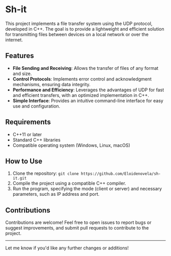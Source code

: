 
# Sh-it

This project implements a file transfer system using the UDP protocol, developed in C++. The goal is to provide a lightweight and efficient solution for transmitting files between devices on a local network or over the internet.

## Features

- **File Sending and Receiving**: Allows the transfer of files of any format and size.
- **Control Protocols**: Implements error control and acknowledgment mechanisms, ensuring data integrity.
- **Performance and Efficiency**: Leverages the advantages of UDP for fast and efficient transfers, with an optimized implementation in C++.
- **Simple Interface**: Provides an intuitive command-line interface for easy use and configuration.

## Requirements

- C++11 or later
- Standard C++ libraries
- Compatible operating system (Windows, Linux, macOS)

## How to Use

1. Clone the repository: `git clone https://github.com/Eloidenovela/sh-it.git`
2. Compile the project using a compatible C++ compiler.
3. Run the program, specifying the mode (client or server) and necessary parameters, such as IP address and port.

## Contributions

Contributions are welcome! Feel free to open issues to report bugs or suggest improvements, and submit pull requests to contribute to the project.

---

Let me know if you'd like any further changes or additions!
